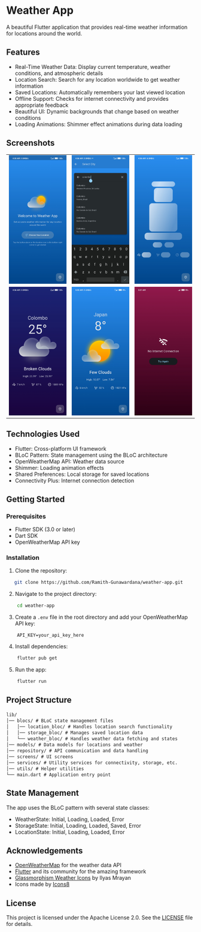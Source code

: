 # Weather App

A beautiful Flutter application that provides real-time weather information for locations around the world.

## Features

 -  Real-Time Weather Data: Display current temperature, weather conditions, and atmospheric details
 - Location Search: Search for any location worldwide to get weather information
 - Saved Locations: Automatically remembers your last viewed location
 - Offline Support: Checks for internet connectivity and provides appropriate feedback
 - Beautiful UI: Dynamic backgrounds that change based on weather conditions
 - Loading Animations: Shimmer effect animations during data loading

## Screenshots

<table> 
<tr>
<td><img src="assets/screenshots/welcome_screen.jpg" width=270 alt="Welcome Screen"></td>  <td><img src="assets/screenshots/search_screen.jpg" width=270 alt="Search Screen"></td>
<td><img src="assets/screenshots/loading_screen.jpg" width=270 alt="Loading Screen"></td>
</tr>
<tr>
<td><img src="assets/screenshots/location1.jpg" width=270 alt="Weather Screen1"></td> 
<td><img src="assets/screenshots/location2.jpg" width=270 alt="Weather Screen2"></td> 
<td><img src="assets/screenshots/no_internet.jpg" width=270 alt="No Internet Screen"></td> </tr> </table>

## Technologies Used
 - Flutter: Cross-platform UI framework
 - BLoC Pattern: State management using the BLoC architecture
 - OpenWeatherMap API: Weather data source
 - Shimmer: Loading animation effects
 - Shared Preferences: Local storage for saved locations
 - Connectivity Plus: Internet connection detection

## Getting Started

### Prerequisites
 - Flutter SDK (3.0 or later)
 - Dart SDK
 - OpenWeatherMap API key

### Installation

1. Clone the repository:
```bash
   git clone https://github.com/Ramith-Gunawardana/weather-app.git
```
2. Navigate to the project directory:
```bash
    cd weather-app
```
3. Create a `.env` file in the root directory and add your OpenWeatherMap API key:
```
    API_KEY=your_api_key_here
```
4. Install dependencies:
```bash
    flutter pub get
```
5. Run the app:
```bash
    flutter run
```
## Project Structure
```
lib/ 
│── blocs/ # BLoC state management files 
│   │── location_bloc/ # Handles location search functionality 
│   │── storage_bloc/ # Manages saved location data 
│   └── weather_bloc/ # Handles weather data fetching and states 
│── models/ # Data models for locations and weather 
│── repository/ # API communication and data handling 
│── screens/ # UI screens 
│── services/ # Utility services for connectivity, storage, etc. 
│── utils/ # Helper utilities  
└── main.dart # Application entry point
```

## State Management

The app uses the BLoC pattern with several state classes:
 - WeatherState: Initial, Loading, Loaded, Error
 - StorageState: Initial, Loading, Loaded, Saved, Error
 - LocationState: Initial, Loading, Loaded, Error

## Acknowledgements

 - [OpenWeatherMap](https://openweathermap.org/) for the weather data API
 - [Flutter](https://flutter.dev/) and its community for the amazing framework
 - [Glassmorphism Weather Icons](https://www.figma.com/community/file/1283826005232351466) by Ilyas Mrayan
 - Icons made by [Icons8](https://icons8.com/)

 ## License

This project is licensed under the Apache License 2.0. See the [LICENSE](LICENSE) file for details.

